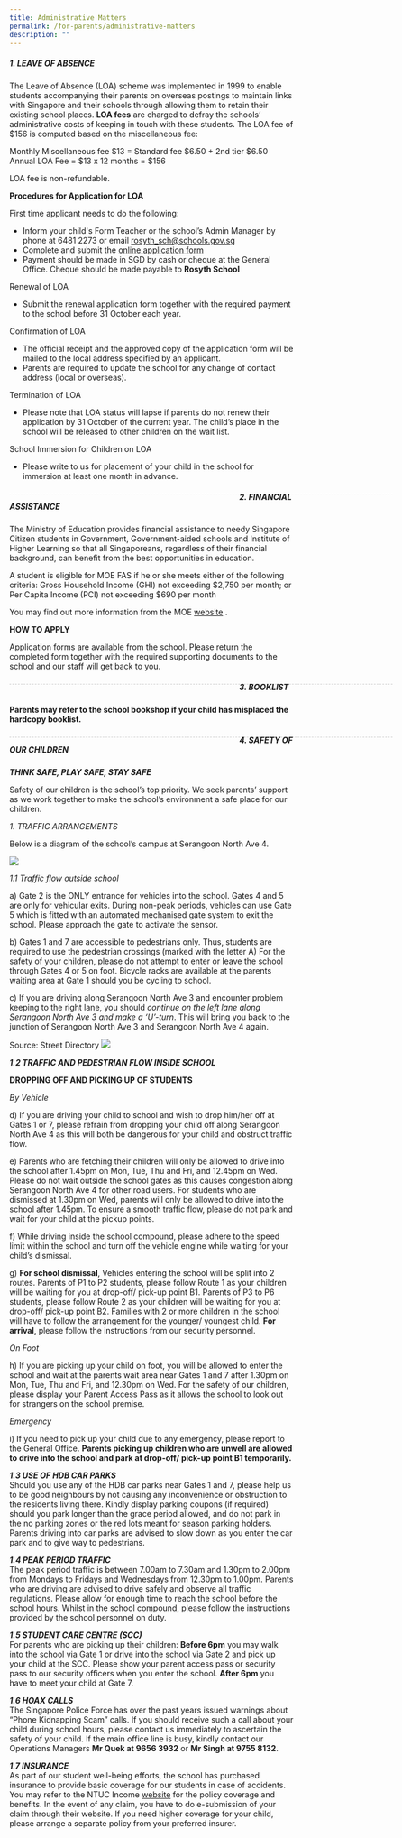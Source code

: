 ```yaml
---
title: Administrative Matters
permalink: /for-parents/administrative-matters
description: ""
---
```

##### 1. LEAVE OF ABSENCE

The Leave of Absence (LOA) scheme was implemented in 1999 to enable students accompanying their parents on overseas postings to maintain links with Singapore and their schools through allowing them to retain their existing school places. **LOA fees** are charged to defray the schools’ administrative costs of keeping in touch with these students. The LOA fee of $156 is computed based on the miscellaneous fee: 

Monthly Miscellaneous fee $13 = Standard fee  $6.50 + 2nd tier $6.50 <br> 
Annual LOA Fee  = $13 x 12 months = $156   

LOA fee is non-refundable.

**Procedures for Application for LOA**

First time applicant needs to do the following:        
      
* Inform your child's Form Teacher or the school’s Admin Manager by phone at 6481 2273 or email rosyth_sch@schools.gov.sg               
* Complete and submit the [online application form ](https://form.gov.sg/#!/60bec0092dd57e00117caadf)     
* Payment should be made in SGD by cash or cheque at the General Office. Cheque should be made payable to **Rosyth School**      

Renewal of LOA              
* Submit the renewal application form together with the required payment to the school before 31 October each year.     

Confirmation of LOA               
* The official receipt and the approved copy of the application form will be mailed to the local address specified by an applicant.              
* Parents are required to update the school for any change of contact address (local or overseas).

Termination of LOA    
* Please note that LOA status will lapse if parents do not renew their application by 31 October of the current year. The child’s place in the school will be released to other children on the wait list.   

School Immersion for Children on LOA   
* Please write to us for placement of your child in the school for immersion at least one month in advance.

<div style="line-height: 19.6px; width: 408px; float: left;"><div style="margin-top: 8px; margin-bottom: 8px; line-height: 19.6px; width: 680px; border-bottom: 1px dashed rgb(204, 204, 204); height: 1px; clear: both;"></div></div>

##### 2. FINANCIAL ASSISTANCE

The Ministry of Education provides financial assistance to needy Singapore Citizen students in Government, Government-aided schools and Institute of Higher Learning so that all Singaporeans, regardless of their financial background, can benefit from the best opportunities in education.  

A student is eligible for MOE FAS if he or she meets either of the following criteria: Gross Household Income (GHI) not exceeding $2,750 per month; or Per Capita Income (PCI) not exceeding $690 per month 

You may find out more information from the MOE [website](https://www.moe.gov.sg/page%20not%20found?item=%2feducation%2ffinancial-assistance%2fmoe-financial-assistance-scheme&user=extranet%5cAnonymous&site=moe-website) .  

**HOW TO APPLY** 

Application forms are available from the school.  Please return the completed form together with the required supporting documents to the school and our staff will get back to you.

<div style="line-height: 19.6px; width: 408px; float: left;"><div style="margin-top: 8px; margin-bottom: 8px; line-height: 19.6px; width: 680px; border-bottom: 1px dashed rgb(204, 204, 204); height: 1px; clear: both;"></div></div>

##### 3. BOOKLIST  

**Parents may refer to the school bookshop if your child has misplaced the hardcopy booklist.**

<div style="line-height: 19.6px; width: 408px; float: left;"><div style="margin-top: 8px; margin-bottom: 8px; line-height: 19.6px; width: 680px; border-bottom: 1px dashed rgb(204, 204, 204); height: 1px; clear: both;"></div></div>

##### 4. SAFETY OF OUR CHILDREN

***THINK SAFE, PLAY SAFE, STAY SAFE*** 

Safety of our children is the school’s top priority. We seek parents’ support as we work together to make the school’s environment a safe place for our children.  


*1. TRAFFIC ARRANGEMENTS*

Below is a diagram of the school’s campus at Serangoon North Ave 4.

![](/images/map.png)

*1.1 Traffic flow outside school*  

a) Gate 2 is the ONLY entrance for vehicles into the school.  Gates 4 and 5 are only for vehicular exits.   During non-peak periods, vehicles can use Gate 5 which is fitted with an automated mechanised gate system to exit the school. Please approach the gate to activate the sensor.   

b) Gates 1 and 7 are accessible to pedestrians only.  Thus, students are required to use the pedestrian crossings (marked with the letter A) For the safety of your children, please do not attempt to enter or leave the school through Gates 4 or 5 on foot. Bicycle racks are available at the parents waiting area at Gate 1 should you be cycling to school.  

c) If you are driving along Serangoon North Ave 3 and encounter problem keeping to the right lane, you should *continue on the left lane along Serangoon North Ave 3 and make a ‘U’-turn*. This will bring you back to the junction of Serangoon North Ave 3 and Serangoon North Ave 4 again. 

Source: Street Directory
![](/images/New%20Image%20for%20Administrative%20Matters.png)


***1.2 TRAFFIC AND PEDESTRIAN FLOW INSIDE SCHOOL***

**DROPPING OFF AND PICKING UP OF STUDENTS**

*By Vehicle*

d) If you are driving your child to school and wish to drop him/her off at Gates 1 or 7, please refrain from dropping your child off along Serangoon North Ave 4 as this will both be dangerous for your child and obstruct traffic flow.   

e) Parents who are fetching their children will only be allowed to drive into the school after 1.45pm on Mon, Tue, Thu and Fri, and 12.45pm on Wed.  Please do not wait outside the school gates as this causes congestion along Serangoon North Ave 4 for other road users. For students who are dismissed at 1.30pm on Wed, parents will only be allowed to drive into the school after 1.45pm. To ensure a smooth traffic flow, please do not park and wait for your child at the pickup points.   


f) While driving inside the school compound, please adhere to the speed limit within the school and turn off the vehicle engine while waiting for your child’s dismissal.
 

g) **For school dismissal**, Vehicles entering the school will be split into 2 routes.  Parents of P1 to P2 students, please follow Route 1 as your children will be waiting for you at drop-off/ pick-up point B1.  Parents of P3 to P6 students, please follow Route 2 as your children will be waiting for you at drop-off/ pick-up point B2.  Families with 2 or more children in the school will have to follow the arrangement for the younger/ youngest child. **For arrival**, please follow the instructions from our security personnel.

*On Foot* 

h) If you are picking up your child on foot, you will be allowed to enter the school and wait at the parents wait area near Gates 1 and 7 after 1.30pm on Mon, Tue, Thu and Fri, and 12.30pm on Wed.  For the safety of our children, please display your Parent Access Pass as it allows the school to look out for strangers on the school premise.  

*Emergency* 

i) If you need to pick up your child due to any emergency, please report to the General Office. **Parents picking up children who are unwell are allowed to drive into the school and park at drop-off/ pick-up point B1 temporarily.**

***1.3 USE OF HDB CAR PARKS*** <br>
Should you use any of the HDB car parks near Gates 1 and 7, please help us to be good neighbours by not causing any inconvenience or obstruction to the residents living there.  Kindly display parking coupons (if required) should you park longer than the grace period allowed, and do not park in the no parking zones or the red lots meant for season parking holders.  Parents driving into car parks are advised to slow down as you enter the car park and to give way to pedestrians.   

***1.4 PEAK PERIOD TRAFFIC*** <br> 
The peak period traffic is between 7.00am to 7.30am and 1.30pm to 2.00pm from Mondays to Fridays and Wednesdays from 12.30pm to 1.00pm. Parents who are driving are advised to drive safely and observe all traffic regulations. Please allow for enough time to reach the school before the school hours. Whilst in the school compound, please follow the instructions provided by the school personnel on duty. 

***1.5 STUDENT CARE CENTRE (SCC)*** <br> 
For parents who are picking up their children: **Before 6pm** you may walk into the school via Gate 1 or drive into the school via Gate 2 and pick up your child at the SCC.  Please show your parent access pass or security pass to our security officers when you enter the school. **After 6pm** you have to meet your child at Gate 7.

***1.6 HOAX CALLS*** <br>
The Singapore Police Force has over the past years issued warnings about “Phone Kidnapping Scam” calls.  If you should receive such a call about your child during school hours, please contact us immediately to ascertain the safety of your child.  If the main office line is busy, kindly contact our Operations Managers **Mr Quek at 9656 3932** or **Mr Singh at 9755 8132**. 

***1.7 INSURANCE*** <br>
As part of our student well-being efforts, the school has purchased insurance to provide basic coverage for our students in case of accidents. You may refer to the NTUC Income  [website](https://www.income.com.sg/group-insurance-for-schools-and-moe-personnel/group-personal-accident-for-students) for the policy coverage and benefits. In the event of any claim, you have to do e-submission of your claim through their website. If you need higher coverage for your child, please arrange a separate policy from your preferred insurer. 
